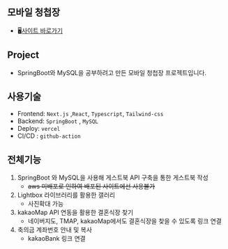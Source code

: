## 모바일 청첩장
- 🖥️[사이트 바로가기](https://wedding-front-silk.vercel.app/) 


## Project
- SpringBoot와 MySQL을 공부하려고 만든 모바일 청첩장 프로젝트입니다. 

## 사용기술
-  Frontend: `Next.js` ,`React`, `Typescript`,  `Tailwind-css`
-  Backend: `SpringBoot` ,  `MySQL`
-  Deploy: `vercel`
-  CI/CD : `github-action`

## 전체기능
1. SpringBoot 와 MySQL을 사용해 게스트북 API 구축을 통한 게스트북 작성
   - <s>aws 미배포로 인하여 배포된 사이트에선 사용불가 </s>
2. Lightbox 라이브러리를 활용한 갤러리
    - 사진확대 가능
3. kakaoMap API 연동을 활용한 결혼식장 찾기 
   - 네이버지도, TMAP, kakaoMap에서도 결혼식장을 찾을 수 있도록 링크 연결
4. 축의금 계좌번호 안내 및 복사 
   - kakaoBank 링크 연결 
